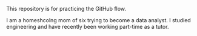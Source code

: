 This repository is for practicing the GitHub flow.

I am a homeshcolng mom of six trying to become a data analyst. I studied engineering and have recently been working part-time as a tutor.
